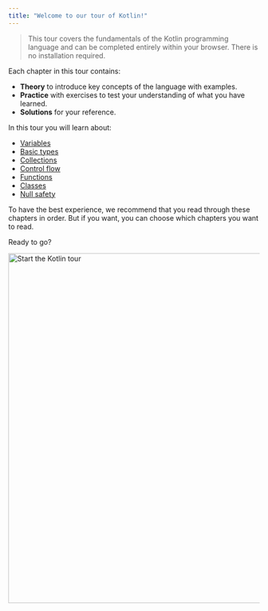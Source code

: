 ```yaml
---
title: "Welcome to our tour of Kotlin!"
---
```



> This tour covers the fundamentals of the Kotlin programming language and can be completed entirely within your 
> browser. There is no installation required.


Each chapter in this tour contains:

* **Theory** to introduce key concepts of the language with examples.
* **Practice** with exercises to test your understanding of what you have learned.
* **Solutions** for your reference.

In this tour you will learn about:

* [Variables](./kotlin-tour-hello-world.md)
* [Basic types](./kotlin-tour-basic-types.md)
* [Collections](./kotlin-tour-collections.md)
* [Control flow](./kotlin-tour-control-flow.md)
* [Functions](./kotlin-tour-functions.md)
* [Classes](./kotlin-tour-classes.md)
* [Null safety](./kotlin-tour-null-safety.md)

To have the best experience, we recommend that you read through these chapters in order. But if you want, you can choose
which chapters you want to read.

Ready to go?

<a href="kotlin-tour-hello-world.md"><img src="start-kotlin-tour.svg" width="700" alt="Start the Kotlin tour" /></a>